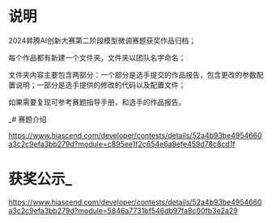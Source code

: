
# 说明

2024昇腾AI创新大赛第二阶段模型微调赛题获奖作品归档；

每个作品都有新建一个文件夹，文件夹以团队名字命名；

文件夹内容主要包含两部分：一个部分是选手提交的作品报告，包含更改的参数配置说明；一部分是选手提供的修改的代码以及配置文件；

如果需要复现可参考赛题指导手册，和选手的作品报告。


_# 赛题介绍

https://www.hiascend.com/developer/contests/details/52a4b93be4954660a3c2c9efa3bb279d?module=c895ee1f2c654e6a8efe459d78c8cd1f

# 获奖公示_

https://www.hiascend.com/developer/contests/details/52a4b93be4954660a3c2c9efa3bb279d?module=5846a7731bf546db97fa8c00fb3e2a29
